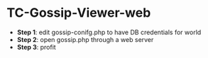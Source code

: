 # TC-Gossip-Viewer-web

* **Step 1**: edit gossip-conifg.php to have DB credentials for world
* **Step 2**: open gossip.php through a web server
* **Step 3**: profit
